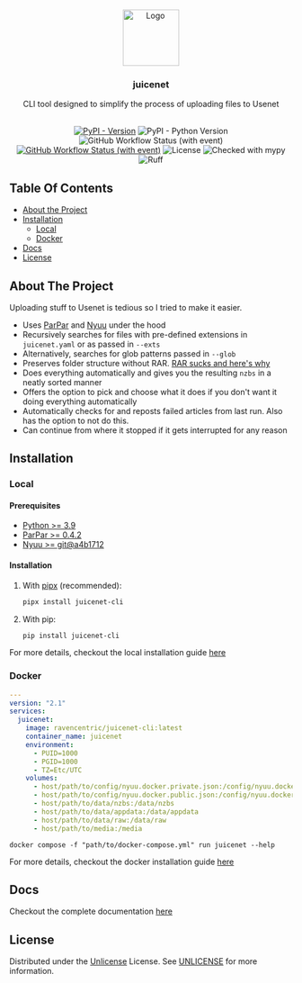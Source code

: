 <br/>
<p align="center">
  <a href="https://github.com/Ravencentric/juicenet-cli">
    <img src="https://raw.githubusercontent.com/Ravencentric/juicenet-cli/main/docs/assets/logo.png" alt="Logo" width="100" height="100">
  </a>

  <h3 align="center">juicenet</h3>

  <p align="center">
    CLI tool designed to simplify the process of uploading files to Usenet
    <br/>
    <br/>
  </p>
</p>

<div align="center">

[![PyPI - Version](https://img.shields.io/pypi/v/juicenet-cli?link=https%3A%2F%2Fpypi.org%2Fproject%2Fjuicenet-cli%2F)](https://pypi.org/project/juicenet-cli/)
![PyPI - Python Version](https://img.shields.io/pypi/pyversions/juicenet-cli)
![GitHub Workflow Status (with event)](https://img.shields.io/github/actions/workflow/status/Ravencentric/juicenet-cli/release.yml)
[![GitHub Workflow Status (with event)](https://img.shields.io/github/actions/workflow/status/ravencentric/juicenet-cli/docker.yml?label=docker)](https://hub.docker.com/r/ravencentric/juicenet-cli)
![License](https://img.shields.io/github/license/Ravencentric/juicenet-cli)
![Checked with mypy](https://www.mypy-lang.org/static/mypy_badge.svg)
![Ruff](https://img.shields.io/endpoint?url=https://raw.githubusercontent.com/astral-sh/ruff/main/assets/badge/v2.json)

</div>

## Table Of Contents

* [About the Project](#about-the-project)
* [Installation](#installation)
  * [Local](#local)
  * [Docker](#docker)
* [Docs](#docs)
* [License](#license)

## About The Project

Uploading stuff to Usenet is tedious so I tried to make it easier.

* Uses [ParPar](https://github.com/animetosho/ParPar) and [Nyuu](https://github.com/animetosho/Nyuu) under the hood
* Recursively searches for files with pre-defined extensions in `juicenet.yaml` or as passed in `--exts`
* Alternatively, searches for glob patterns passed in `--glob`
* Preserves folder structure without RAR. [RAR sucks and here's why](https://github.com/animetosho/Nyuu/wiki/Stop-RAR-Uploads)
* Does everything automatically and gives you the resulting `nzbs` in a neatly sorted manner
* Offers the option to pick and choose what it does if you don't want it doing everything automatically
* Automatically checks for and reposts failed articles from last run. Also has the option to not do this.
* Can continue from where it stopped if it gets interrupted for any reason

## Installation

### Local

#### Prerequisites

* [Python >= 3.9](https://www.python.org/downloads/)
* [ParPar >= 0.4.2](https://github.com/animetosho/ParPar)
* [Nyuu >= git@a4b1712](https://github.com/animetosho/Nyuu)

#### Installation

1. With [pipx](https://pypa.github.io/pipx/installation/) (recommended):

    ```sh
    pipx install juicenet-cli
    ```

2. With pip:

    ```sh
    pip install juicenet-cli
    ```

For more details, checkout the local installation guide [here](https://juicenet.in/installation/docker/)

### Docker

```yaml
---
version: "2.1"
services:
  juicenet:
    image: ravencentric/juicenet-cli:latest
    container_name: juicenet
    environment:
      - PUID=1000
      - PGID=1000
      - TZ=Etc/UTC
    volumes:
      - host/path/to/config/nyuu.docker.private.json:/config/nyuu.docker.private.json
      - host/path/to/config/nyuu.docker.public.json:/config/nyuu.docker.public.json
      - host/path/to/data/nzbs:/data/nzbs
      - host/path/to/data/appdata:/data/appdata
      - host/path/to/data/raw:/data/raw
      - host/path/to/media:/media
```

```shell
docker compose -f "path/to/docker-compose.yml" run juicenet --help
```

For more details, checkout the docker installation guide [here](https://juicenet.in/installation/docker/)

## Docs

Checkout the complete documentation [here](https://juicenet.in/)

## License

Distributed under the [Unlicense](https://choosealicense.com/licenses/unlicense/) License. See [UNLICENSE](https://github.com/Ravencentric/juicenet-cli/blob/main/UNLICENSE) for more information.
